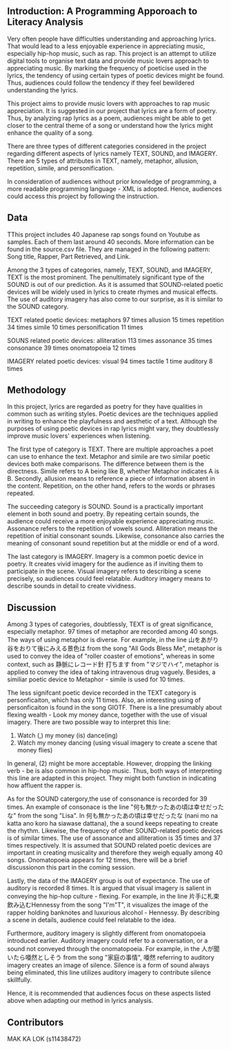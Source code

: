 ## Introduction: A Programming Apporoach to Literacy Analysis
Very often people have difficulties understanding and approaching lyrics. That would lead to a less enjoyable experience in appreciating music, especially hip-hop music, such as rap. This project is an attempt to utilize digital tools to organise text data and provide music lovers approach to appreciating music. By marking the frequency of poeticise used in the lyrics, the tendency of using certain types of poetic devices might be found. Thus, audiences could follow the tendency if they feel bewildered understanding the lyrics.

This project aims to provide music lovers with approaches to rap music appreciation. It is suggested in our project that lyrics are a form of poetry. Thus, by analyzing rap lyrics as a poem, audiences might be able to get closer to the central theme of a song or understand how the lyrics might enhance the quality of a song.

There are three types of different categories considered in the project regarding different aspects of lyrics namely TEXT, SOUND, and IMAGERY. There are 5 types of attributes in TEXT, namely, metaphor, allusion, repetition, simile, and personification. 

In consideration of audiences without prior knowledge of programming, a more readable programming language - XML is adopted. Hence, audiences could access this project by following the instruction. 

## Data
TThis project includes 40 Japanese rap songs found on Youtube as samples. Each of them last around 40 seconds. More information can be found in the source.csv file. They are managed in the following pattern: Song title, Rapper, Part Retrieved, and Link.

Among the 3 types of categories, namely, TEXT, SOUND, and IMAGERY, TEXT is the most prominent. The penultimately significant type of the SOUND is out of our prediction. As it is assumed that SOUND-related poetic devices will be widely used in lyrics to create rhymes and musical effects. The use of auditory imagery has also come to our surprise, as it is similar to the SOUND category.

TEXT related poetic devices:
metaphors 97 times
allusion 15 times
repetition 34 times
simile 10 times
personification 11 times

SOUNS related poetic devices:
alliteration 113 times
assonance 35 times
consonance 39 times
onomatopoeia 12 times

IMAGERY related poetic devices:
visual 94 times
tactile 1 time
auditory 8 times

## Methodology

In this project, lyrics are regarded as poetry for they have qualities in common such as writing styles. Poetic devices are the techniques applied in writing to enhance the playfulness and aesthetic of a text. Although the purposes of using poetic devices in rap lyrics might vary, they doubtlessly improve music lovers' experiences when listening. 

The first type of category is TEXT. There are multiple approaches a poet can use to enhance the text. Metaphor and simile are two similar poetic devices both make comparisons. The difference between them is the directness. Simile refers to A being like B, whether Metaphor indicates A is B. Secondly, allusion means to reference a piece of information absent in the content. Repetition, on the other hand, refers to the words or phrases repeated. 

The succeeding category is SOUND. Sound is a practically important element in both sound and poetry. By repeating certain sounds, the audience could receive a more enjoyable experience appreciating music. Assonance refers to the repetition of vowels sound. Alliteration means the repetition of initial consonant sounds. Likewise, consonance also carries the meaning of consonant sound repetition but at the middle or end of a word.

The last category is IMAGERY. Imagery is a common poetic device in poetry. It creates vivid imagery for the audience as if inviting them to participate in the scene. Visual imagery refers to describing a scene precisely, so audiences could feel relatable. Auditory imagery means to describe sounds in detail to create vividness.

## Discussion

Among 3 types of categories, doubtlessly, TEXT is of great significance, especially metaphor. 97 times of metaphor are recorded among 40 songs. The ways of using metaphor is diverse. For example, in the line 山をあがり谷をおりて後にみえる景色は from the song "All Gods Bless Me", metaphor is used to convey the idea of "roller coaster of emotions", whereas in some context, such as 静脈にレコード針 打ちます from "マジでハイ", metaphor is applied to convey the idea of taking intravenous drug vaguely. Besides, a similiar poetic device to Metaphor - simile is used for 10 times.

The less signifcant poetic device recorded in the TEXT category is personficaiton, which has only 11 times. Also, an interesting using of personficaiton is found in the song GIOTF. There is a line presumably about flexing wealth - Look my money dance, together with the use of visual imagery. There are two possible way to interpret this line: 

1. Watch (,) my money (is) dance(ing)
2. Watch my money dancing (using visual imagery to create a scene that money flies)

In general, (2) might be more acceptable. However, dropping the linking verb - be is also common in hip-hop music. Thus, both ways of interpreting this line are adapted in this project. They might both function in indicating how affluent the rapper is. 


As for the SOUND catergory,the use of consonance is recorded for 39 times. An example of consonace is the line "何も無かったあの頃は幸せだったな" from the song "Lisa". In 何も無かったあの頃は幸せだったな (nani mo na katta ano koro ha siawase dattana), the a sound keeps repeating to create the rhythm. Likewise, the frequency of other SOUND-related poetic devices is of similar times. The use of assonance and alliteration is 35 times and 37 times respectively. It is assumed that SOUND related poetic devices are important in creating musicality and therefore they weigh equally among 40 songs. Onomatopoeia appears for 12 times, there will be a brief discussionon this part in the coming session.


Lastly, the data of the IMAGERY group is out of expectance. The use of auditory is recorded 8 times. It is argued that visual imagery is salient in conveying the hip-hop culture - flexing. For example, in the line 片手に札束飲み込むHennessy from the song "I'm"T", it visualizes the image of the rapper holding banknotes and luxurious alcohol - Hennessy. By describing a scene in details, audience could feel relatable to the idea. 

Furthermore, auditory imagery is slightly different from onomatopoeia introduced earlier. Auditory imagery could refer to a conversation, or a sound not conveyed through the onomatopoeia. For example, in the 人が聞いたら唖然としそう from the song "家庭の事情", 唖然 referring to auditory imagery creates an image of silence. Silence is a form of sound always being eliminated, this line utilizes auditory imagery to contribute silence skillfully. 


Hence, it is recommended that audiences focus on these aspects listed above when adapting our method in lyrics analysis. 

## Contributors
MAK KA LOK (s11438472)
